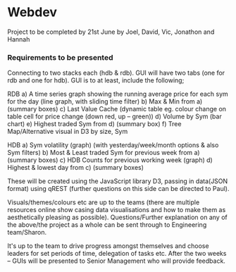 # Webdev

Project to be completed by 21st June by Joel, David, Vic, Jonathon and Hannah

### Requirements to be presented ###

Connecting to two stacks each (hdb & rdb).
GUI will have two tabs (one for rdb and one for hdb). GUI is to at least, include the following;

RDB
a) A time series graph showing the running average price for each sym for the day (line graph, with sliding time filter)
b) Max & Min from a) (summary boxes)
c) Last Value Cache (dynamic table eg. colour change on table cell for price change (down red, up – green))
d) Volume by Sym (bar chart)
e) Highest traded Sym from d) (summary box)
f) Tree Map/Alternative visual in D3 by size, Sym

HDB
a) Sym volatility (graph) (with yesterday/week/month options & also Sym filters)
b) Most & Least traded Sym for previous week from a) (summary boxes)
c) HDB Counts for previous working week (graph)
d) Highest & lowest day from c) (summary boxes)

These will be created using the JavaScript library D3, passing in data(JSON format) using qREST (further questions on this side can be directed to Paul).

Visuals/themes/colours etc are up to the teams (there are multiple resources online show casing data visualisations and how to make them as aesthetically pleasing as possible).
Questions/Further explanation on any of the above/the project as a whole can be sent through to Engineering team/Sharon.

It's up to the team to drive progress amongst themselves and choose leaders for set periods of time, delegation of tasks etc.
After the two weeks – GUIs will be presented to Senior Management who will provide feedback.

